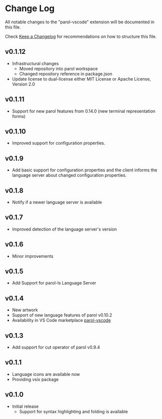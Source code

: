 # Change Log

All notable changes to the "parol-vscode" extension will be documented in this file.

Check [Keep a Changelog](http://keepachangelog.com/) for recommendations on how to structure this file.

## v0.1.12

- Infrastructural changes
  - Moved repository into parol workspace
  - Changed repository reference in package.json
- Update license to dual-license either MIT License or Apache License, Version 2.0

## v0.1.11

- Support for new parol features from 0.14.0 (new terminal representation forms)

## v0.1.10

- Improved support for configuration properties.

## v0.1.9

- Add basic support for configuration properties and the client informs the language server about
changed configuration properties.

## v0.1.8

- Notify if a newer language server is available

## v0.1.7

- Improved detection of the language server's version

## v0.1.6

- Minor improvements

## v0.1.5

- Add Support for parol-ls Language Server

## v0.1.4

- New artwork
- Support of new language features of parol v0.10.2
- Availability in VS Code marketplace [parol-vscode](https://marketplace.visualstudio.com/items?itemName=jsinger67.parol-vscode)

## v0.1.3

- Add support for cut operator of parol v0.9.4

## v0.1.1

- Language icons are available now
- Providing vsix package

## v0.1.0

- Initial release
  - Support for syntax highlighting and folding is available
